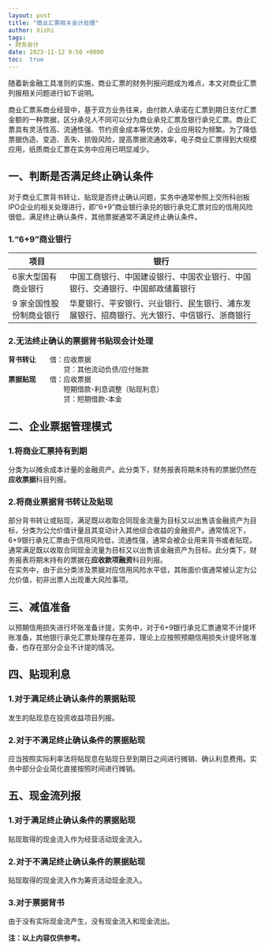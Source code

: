 ```yaml
---
layout: post
title: "商业汇票相关会计处理"
author: Xishi
tags:
- 财务会计
date: 2023-11-12 9:50 +0800
toc:  true
---
```

随着新金融工具准则的实施，商业汇票的财务列报问题成为难点，本文对商业汇票列报相关问题进行如下说明。

商业汇票系商业经营中，基于双方业务往来，由付款人承诺在汇票到期日支付汇票金额的一种票据，区分承兑人不同可以分为商业承兑汇票及银行承兑汇票。商业汇票具有灵活性高、流通性强、节约资金成本等优势，企业应用较为频繁。为了降低票据伪造、变造、丢失、损毁风险，提高票据流通效率，电子商业汇票得到大规模应用，纸质商业汇票在实务中应用已明显减少。

## 一、判断是否满足终止确认条件

对于商业汇票背书转让、贴现是否终止确认问题，实务中通常参照上交所科创板IPO企业的相关处理进行，即“6+9”商业银行承兑的银行承兑汇票对应的信用风险很低，满足终止确认条件，其他票据通常不满足终止确认条件。

### 1.“6+9”商业银行

| 项目                     | 银行                                                         |
| ------------------------ | ------------------------------------------------------------ |
| 6家大型国有商业银行      | 中国工商银行、中国建设银行、中国农业银行、中国银行、交通银行、中国邮政储蓄银行 |
| 9 家全国性股份制商业银行 | 华夏银行、平安银行、兴业银行、民生银行、浦东发展银行、招商银行、光大银行、中信银行、浙商银行 |

### 2.无法终止确认的票据背书贴现会计处理

**背书转让**　　借：应收票据              
　　　　　　　　贷：其他流动负债/应付账款        
**票据贴现**　　借：应收票据
           <br/>　　　　　　　　短期借款-利息调整（贴现利息）<br/>　　　　　　　　贷：短期借款-本金

## 二、企业票据管理模式

### 1.将商业汇票持有到期

分类为以摊余成本计量的金融资产。此分类下，财务报表将期末持有的票据仍然在**应收票据**科目列报。

### 2.将商业票据背书转让及贴现

部分背书转让或贴现，满足既以收取合同现金流量为目标又以出售该金融资产为目标，分类为公允价值计量且其变动计入其他综合收益的金融资产。通常情况下，6+9银行承兑汇票由于信用风险低，流通性强，通常会被企业用来背书或者贴现，通常满足既以收取合同现金流量为目标又以出售该金融资产为目标。此分类下，财务报表将期末持有的票据在**应收款项融资**科目列报。<br/>
在实务中，由于此分类涉及票据对应信用风险水平低，其账面价值通常被认定为公允价值，初非出票人出现重大风险事项。

## 三、减值准备

以预期信用损失进行坏账准备计提，实务中，对于6+9银行承兑汇票通常不计提坏账准备，其他银行承兑汇票处理存在差异，理论上应按照预期信用损失计提坏账准备，也存在部分企业不计提的情况。

## 四、贴现利息

### 1.对于满足终止确认条件的票据贴现

发生的贴现息在投资收益项目列报。

### 2.对于不满足终止确认条件的票据贴现

应当按照实际利率法将贴现息在贴现日至到期日之间进行摊销、确认利息费用。实务中部分企业简化直接按照时间进行摊销。

## 五、现金流列报

### 1.对于满足终止确认条件的票据贴现

贴现取得的现金流入作为经营活动现金流入。

### 2.对于不满足终止确认条件的票据贴现

贴现取得的现金流入作为筹资活动现金流入。

### 3.对于票据背书

由于没有实际现金流产生，没有现金流入和现金流出。

**注：以上内容仅供参考。**
